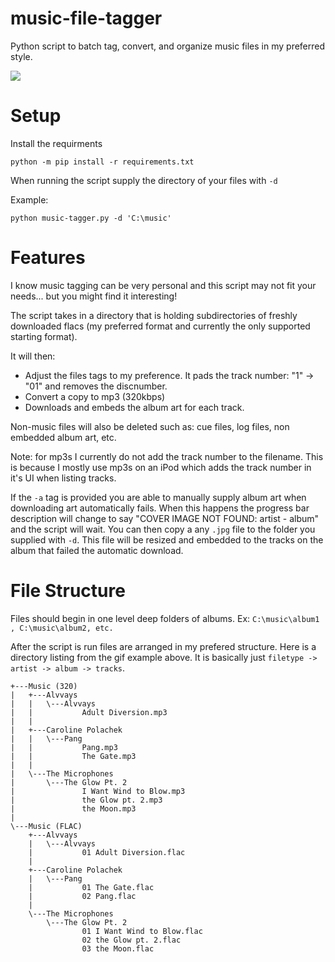 # music-file-tagger
Python script to batch tag, convert, and organize music files in my preferred style.

![](https://i.imgur.com/IwVMWsp.gif)

# Setup

Install the requirments
```
python -m pip install -r requirements.txt
```

When running the script supply the directory of your files with `-d`

Example:
```
python music-tagger.py -d 'C:\music'
```

# Features

I know music tagging can be very personal and this script may not fit your needs... but you might find it interesting!

The script takes in a directory that is holding subdirectories of freshly downloaded flacs (my preferred format and currently the only supported starting format). 

It will then:
- Adjust the files tags to my preference. It pads the track number: "1" -> "01" and removes the discnumber.
- Convert a copy to mp3 (320kbps)
- Downloads and embeds the album art for each track.

Non-music files will also be deleted such as: cue files, log files, non embedded album art, etc. 

Note: for mp3s I currently do not add the track number to the filename. This is because I mostly use mp3s on an iPod which adds the track number in it's UI when listing tracks.

If the `-a` tag is provided you are able to manually supply album art when downloading art automatically fails. When this happens the progress bar description will change to say "COVER IMAGE NOT FOUND: artist - album" and the script will wait. You can then copy a any `.jpg` file to the folder you supplied with `-d`. This file will be resized and embedded to the tracks on the album that failed the automatic download.
# File Structure

Files should begin in one level deep folders of albums. Ex: `C:\music\album1 , C:\music\album2, etc.`

After the script is run files are arranged in my prefered structure. Here is a directory listing from the gif example above. It is basically just `filetype -> artist -> album -> tracks`.

```
+---Music (320)
|   +---Alvvays
|   |   \---Alvvays
|   |           Adult Diversion.mp3
|   |
|   +---Caroline Polachek
|   |   \---Pang
|   |           Pang.mp3
|   |           The Gate.mp3
|   |
|   \---The Microphones
|       \---The Glow Pt. 2
|               I Want Wind to Blow.mp3
|               the Glow pt. 2.mp3
|               the Moon.mp3
|
\---Music (FLAC)
    +---Alvvays
    |   \---Alvvays
    |           01 Adult Diversion.flac
    |
    +---Caroline Polachek
    |   \---Pang
    |           01 The Gate.flac
    |           02 Pang.flac
    |
    \---The Microphones
        \---The Glow Pt. 2
                01 I Want Wind to Blow.flac
                02 the Glow pt. 2.flac
                03 the Moon.flac
```
